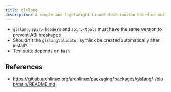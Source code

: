 ```yaml
---
title: glslang
description: A simple and lightweight Linux® distribution based on musl libc and toybox
---
```


- `glslang`, `spirv-headers` and `spirv-tools` must have the same version to prevent ABI breakages
- Shouldn't the `glslangValidator` symlink be created automatically after install?
- Test suite depends on `bash`

## References
- https://gitlab.archlinux.org/archlinux/packaging/packages/glslang/-/blob/main/README.md
